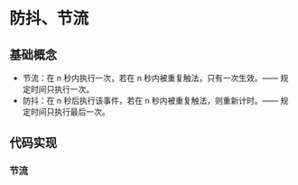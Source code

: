 # 防抖、节流

## 基础概念

- 节流：在 n 秒内执行一次，若在 n 秒内被重复触法，只有一次生效。—— 规定时间只执行一次。
- 防抖：在 n 秒后执行该事件，若在 n 秒内被重复触法，则重新计时。—— 规定时间只执行最后一次。

## 代码实现

### 节流

